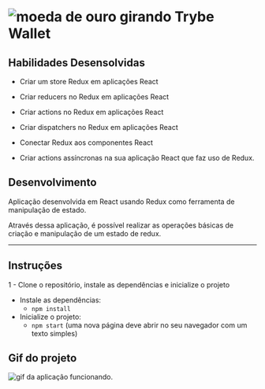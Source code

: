 
# <img src="https://acegif.com/wp-content/gifs/coin-flip-47.gif" alt="moeda de ouro girando"/> Trybe Wallet

## Habilidades Desensolvidas


- Criar um store Redux em aplicações React

- Criar reducers no Redux em aplicações React

- Criar actions no Redux em aplicações React

- Criar dispatchers no Redux em aplicações React

- Conectar Redux aos componentes React

- Criar actions assíncronas na sua aplicação React que faz uso de Redux.




## Desenvolvimento

 Aplicação desenvolvida em React usando Redux como ferramenta de manipulação de estado.

Através dessa aplicação, é possível realizar as operações básicas de criação e manipulação de um estado de redux.



---

## Instruções


1 - Clone o repositório, instale as dependências e inicialize o projeto

- Instale as dependências:
  - `npm install`
- Inicialize o projeto:
  - `npm start` (uma nova página deve abrir no seu navegador com um texto simples)

## Gif do projeto
<img src="trybeWallet.gif" alt="gif da aplicação funcionando.">

